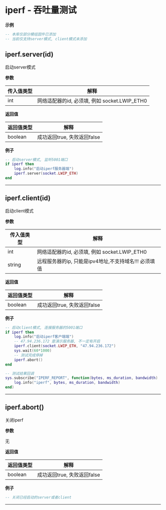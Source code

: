 # iperf - 吞吐量测试

**示例**

```lua
-- 本库仅部分模组固件已添加
-- 当前仅支持server模式, client模式未添加

```

## iperf.server(id)

启动server模式

**参数**

|传入值类型|解释|
|-|-|
|int|网络适配器的id, 必须填, 例如 socket.LWIP_ETH0|

**返回值**

|返回值类型|解释|
|-|-|
|boolean|成功返回true, 失败返回false|

**例子**

```lua
-- 启动server模式, 监听5001端口
if iperf then
    log.info("启动iperf服务器端")
    iperf.server(socket.LWIP_ETH)
end

```

---

## iperf.client(id)

启动client模式

**参数**

|传入值类型|解释|
|-|-|
|int|网络适配器的id, 必须填, 例如 socket.LWIP_ETH0|
|string|远程服务器的ip, 只能是ipv4地址,不支持域名!!! 必须填值|

**返回值**

|返回值类型|解释|
|-|-|
|boolean|成功返回true, 失败返回false|

**例子**

```lua
-- 启动client模式, 连接服务器的5001端口
if iperf then
    log.info("启动iperf客户端端")
    -- 47.94.236.172 是演示服务器, 不一定有开启
    iperf.client(socket.LWIP_ETH, "47.94.236.172")
    sys.wait(60*1000)
    -- 测试完成停掉
    iperf.abort()
end

-- 测试结果回调
sys.subscribe("IPERF_REPORT", function(bytes, ms_duration, bandwidth)
    log.info("iperf", bytes, ms_duration, bandwidth)
end)

```

---

## iperf.abort()

关闭iperf

**参数**

无

**返回值**

|返回值类型|解释|
|-|-|
|boolean|成功返回true, 失败返回false|

**例子**

```lua
-- 关闭已经启动的server或者client

```

---

